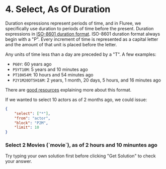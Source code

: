 # 4. Select, As Of Duration

Duration expressions represent periods of time, and in Fluree, we specifically use duration to periods of time before the present. Duration expressions in [ISO-8601 duration format](https://www.digi.com/resources/documentation/digidocs/90001437-13/reference/r_iso_8601_duration_format.htm). ISO-8601 duration format always begin with a "P". Every increment of time is represented as a capital letter and the amount of that unit is placed before the letter.

Any units of time less than a day are preceded by a "T". A few examples:

- `P60Y`: 60 years ago
- `P5YT10M`: 5 years and 10 minutes ago
- `PT10H54M`: 10 hours and 54 minutes ago
- `P2Y1M20DT5H16M`: 2 years, 1 month, 20 days, 5 hours, and 16 minutes ago

There are [good resources](https://www.digi.com/resources/documentation/digidocs/90001437-13/reference/r_iso_8601_duration_format.htm) explaining more about this format.

If we wanted to select 10 actors as of 2 months ago, we could issue:

```json
{
    "select": ["*"],
    "from": "actor",
    "block": "P2M",
    "limit": 10
}
```

<div class="challenge">
<h3>Select 2 Movies (`movie`), as of 2 hours and 10 minuntes ago</h3>

<p>Try typing your own solution first before clicking "Get Solution" to check your answer. </p>
</div>
